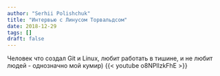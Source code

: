 ```yaml
---
author: "Serhii Polishchuk"
title: "Интервью с Линусом Торвальдсом"
date: 2018-12-29
tags: []
draft: false
---
```

<!--more-->
Человек что создал Git и Linux, любит работать в тишине, и не любит людей - однозначно мой кумир)
{{< youtube o8NPllzkFhE >}}
